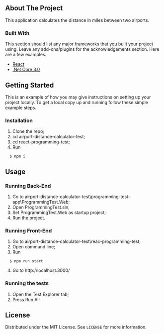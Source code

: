 ## About The Project

This application calculates the distance in miles between two airports.

### Built With
This section should list any major frameworks that you built your project using. Leave any add-ons/plugins for the acknowledgements section. Here are a few examples.
* [React](https://reactjs.org/)
* [.Net Core 3.0](https://dotnet.microsoft.com/download)

<!-- GETTING STARTED -->
## Getting Started

This is an example of how you may give instructions on setting up your project locally.
To get a local copy up and running follow these simple example steps.

### Installation

1. Clone the repo;
2. cd airport-distance-calculator-test;
3. cd react-programming-test;
4. Run
```
  $ npm i
```

## Usage

### Running Back-End
1. Go to airport-distance-calculator-test\programming-test-app\ProgrammingTest.Web;
2. Open ProgrammingTest.sln;
3. Set ProgrammingTest.Web as startup project;
4. Run the project.

### Running Front-End
1. Go to airport-distance-calculator-test\reac-programming-test;
2. Open command line;
3. Run
```
  $ npm run start
```
4. Go to http://localhost:3000/

### Running the tests
1. Open the Test Explorer tab;
2. Press Run All.

<!-- LICENSE -->
## License
Distributed under the MIT License. See `LICENSE` for more information.
